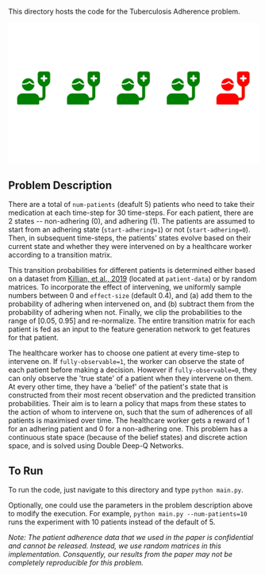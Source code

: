 This directory hosts the code for the Tuberculosis Adherence problem.

![alt text](https://github.com/guaguakai/decision-focused-RL/blob/main/figures/patient.gif?raw=true)

## Problem Description
There are a total of `num-patients` (deafult 5) patients who need to take their medication at each time-step for 30 time-steps. For each patient, there are 2 states -- non-adhering (0), and adhering (1). The patients are assumed to start from an adhering state (`start-adhering=1`) or not (`start-adhering=0`). Then, in subsequent time-steps, the patients' states evolve based on their current state and whether they were intervened on by a healthcare worker according to a transition matrix.

This transition probabilities for different patients is determined either based on a dataset from [Killian, et al., 2019](https://arxiv.org/abs/1902.01506) (located at `patient-data`) or by random matrices. To incorporate the effect of intervening, we uniformly sample numbers between 0 and `effect-size` (default 0.4), and (a) add them to the probability of adhering when intervened on, and (b) subtract them from the probability of adhering when not. Finally, we clip the probabilities to the range of \[0.05, 0.95\] and re-normalize. The entire transition matrix for each patient is fed as an input to the feature generation network to get features for that patient.

The healthcare worker has to choose one patient at every time-step to intervene on. If `fully-observable=1`, the worker can observe the state of each patient before making a decision. However if `fully-observable=0`, they can only observe the 'true state' of a patient when they intervene on them. At every other time, they have a 'belief' of the patient's state that is constructed from their most recent observation and the predicted transition probabilities. Their aim is to learn a policy that maps from these states to the action of whom to intervene on, such that the sum of adherences of all patients is maximised over time. The healthcare worker gets a reward of 1 for an adhering patient and 0 for a non-adhering one. This problem has a continuous state space (because of the belief states) and discrete action space, and is solved using Double Deep-Q Networks.

## To Run

To run the code, just navigate to this directory and type `python main.py`.

Optionally, one could use the parameters in the problem description above to modify the execution. For example, `python main.py --num-patients=10` runs the experiment with 10 patients instead of the default of 5.

*Note: The patient adherence data that we used in the paper is confidential and cannot be released. Instead, we use random matrices in this implementation. Consquently, our results from the paper may not be completely reproducible for this problem.*
